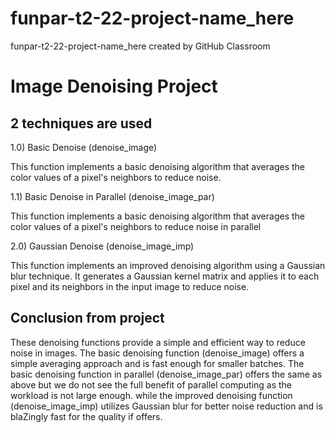 # funpar-t2-22-project-name_here
funpar-t2-22-project-name_here created by GitHub Classroom

# Image Denoising Project

## 2 techniques are used

1.0) Basic Denoise (denoise_image)

This function implements a basic denoising algorithm that averages the color values of a pixel's neighbors to reduce noise.



1.1) Basic Denoise in Parallel (denoise_image_par)

This function implements a basic denoising algorithm that averages the color values of a pixel's neighbors to reduce noise in parallel

2.0) Gaussian Denoise (denoise_image_imp)

This function implements an improved denoising algorithm using a Gaussian blur technique. 
It generates a Gaussian kernel matrix and applies it to each pixel and its neighbors in the input image to reduce noise.

## Conclusion from project

These denoising functions provide a simple and efficient way to reduce noise in images. 
The basic denoising function (denoise_image) offers a simple averaging approach and is fast enough for smaller batches.
The basic denoising function in parallel (denoise_image_par) offers the same as above but we do not see the full benefit of parallel computing as the workload is not large enough.
while the improved denoising function (denoise_image_imp) utilizes Gaussian blur for better noise reduction and is blaZingly fast for the quality if offers.
